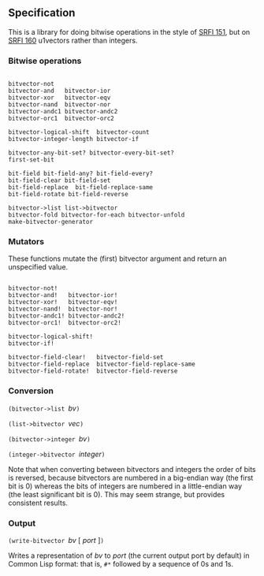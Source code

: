 ## Specification

This is a library for doing bitwise operations in the style
of [SRFI 151](http://srfi.schemers.org/srfi-151/srfi-151.html),
but on [SRFI 160](http://srfi.schemers.org/srfi-160/srfi-160.html) u1vectors
rather than integers.

### Bitwise operations

```

bitvector-not
bitvector-and   bitvector-ior 
bitvector-xor   bitvector-eqv
bitvector-nand  bitvector-nor 
bitvector-andc1 bitvector-andc2
bitvector-orc1  bitvector-orc2 

bitvector-logical-shift  bitvector-count 
bitvector-integer-length bitvector-if 

bitvector-any-bit-set? bitvector-every-bit-set?
first-set-bit

bit-field bit-field-any? bit-field-every?
bit-field-clear bit-field-set
bit-field-replace  bit-field-replace-same
bit-field-rotate bit-field-reverse

bitvector->list list->bitvector
bitvector-fold bitvector-for-each bitvector-unfold
make-bitvector-generator
```

### Mutators

These functions mutate the (first) bitvector argument and return
an unspecified value.

```

bitvector-not!
bitvector-and!   bitvector-ior!
bitvector-xor!   bitvector-eqv!
bitvector-nand!  bitvector-nor!
bitvector-andc1! bitvector-andc2!
bitvector-orc1!  bitvector-orc2!

bitvector-logical-shift!
bitvector-if!

bitvector-field-clear!   bitvector-field-set
bitvector-field-replace  bitvector-field-replace-same
bitvector-field-rotate!  bitvector-field-reverse
```

### Conversion

`(bitvector->list `*bv*`)`

`(list->bitvector `*vec*`)`

`(bitvector->integer `*bv*`)`

`(integer->bitvector `*integer*`)`

Note that when converting between bitvectors and integers the order of bits is reversed,
because bitvectors are numbered in a big-endian way (the first bit is 0) whereas the bits
of integers are numbered in a little-endian way (the least significant bit is 0).  This
may seem strange, but provides consistent results.

### Output

`(write-bitvector `*bv* [ *port* ]`)`

Writes a representation of *bv* to *port* (the current output port by default) in Common
Lisp format: that is, `#*` followed by a sequence of 0s and 1s.
